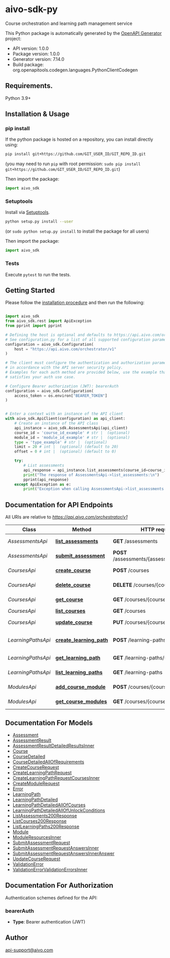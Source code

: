 # aivo-sdk-py

Course orchestration and learning path management service

This Python package is automatically generated by the [OpenAPI Generator](https://openapi-generator.tech) project:

- API version: 1.0.0
- Package version: 1.0.0
- Generator version: 7.14.0
- Build package: org.openapitools.codegen.languages.PythonClientCodegen

## Requirements.

Python 3.9+

## Installation & Usage

### pip install

If the python package is hosted on a repository, you can install directly using:

```sh
pip install git+https://github.com/GIT_USER_ID/GIT_REPO_ID.git
```

(you may need to run `pip` with root permission: `sudo pip install git+https://github.com/GIT_USER_ID/GIT_REPO_ID.git`)

Then import the package:

```python
import aivo_sdk
```

### Setuptools

Install via [Setuptools](http://pypi.python.org/pypi/setuptools).

```sh
python setup.py install --user
```

(or `sudo python setup.py install` to install the package for all users)

Then import the package:

```python
import aivo_sdk
```

### Tests

Execute `pytest` to run the tests.

## Getting Started

Please follow the [installation procedure](#installation--usage) and then run the following:

```python

import aivo_sdk
from aivo_sdk.rest import ApiException
from pprint import pprint

# Defining the host is optional and defaults to https://api.aivo.com/orchestrator/v1
# See configuration.py for a list of all supported configuration parameters.
configuration = aivo_sdk.Configuration(
    host = "https://api.aivo.com/orchestrator/v1"
)

# The client must configure the authentication and authorization parameters
# in accordance with the API server security policy.
# Examples for each auth method are provided below, use the example that
# satisfies your auth use case.

# Configure Bearer authorization (JWT): bearerAuth
configuration = aivo_sdk.Configuration(
    access_token = os.environ["BEARER_TOKEN"]
)


# Enter a context with an instance of the API client
with aivo_sdk.ApiClient(configuration) as api_client:
    # Create an instance of the API class
    api_instance = aivo_sdk.AssessmentsApi(api_client)
    course_id = 'course_id_example' # str |  (optional)
    module_id = 'module_id_example' # str |  (optional)
    type = 'type_example' # str |  (optional)
    limit = 20 # int |  (optional) (default to 20)
    offset = 0 # int |  (optional) (default to 0)

    try:
        # List assessments
        api_response = api_instance.list_assessments(course_id=course_id, module_id=module_id, type=type, limit=limit, offset=offset)
        print("The response of AssessmentsApi->list_assessments:\n")
        pprint(api_response)
    except ApiException as e:
        print("Exception when calling AssessmentsApi->list_assessments: %s\n" % e)

```

## Documentation for API Endpoints

All URIs are relative to *<https://api.aivo.com/orchestrator/v1>*

Class | Method | HTTP request | Description
------------ | ------------- | ------------- | -------------
*AssessmentsApi* | [**list_assessments**](docs/AssessmentsApi.md#list_assessments) | **GET** /assessments | List assessments
*AssessmentsApi* | [**submit_assessment**](docs/AssessmentsApi.md#submit_assessment) | **POST** /assessments/{assessmentId}/submit | Submit assessment
*CoursesApi* | [**create_course**](docs/CoursesApi.md#create_course) | **POST** /courses | Create new course
*CoursesApi* | [**delete_course**](docs/CoursesApi.md#delete_course) | **DELETE** /courses/{courseId} | Delete course
*CoursesApi* | [**get_course**](docs/CoursesApi.md#get_course) | **GET** /courses/{courseId} | Get course by ID
*CoursesApi* | [**list_courses**](docs/CoursesApi.md#list_courses) | **GET** /courses | List courses
*CoursesApi* | [**update_course**](docs/CoursesApi.md#update_course) | **PUT** /courses/{courseId} | Update course
*LearningPathsApi* | [**create_learning_path**](docs/LearningPathsApi.md#create_learning_path) | **POST** /learning-paths | Create new learning path
*LearningPathsApi* | [**get_learning_path**](docs/LearningPathsApi.md#get_learning_path) | **GET** /learning-paths/{pathId} | Get learning path by ID
*LearningPathsApi* | [**list_learning_paths**](docs/LearningPathsApi.md#list_learning_paths) | **GET** /learning-paths | List learning paths
*ModulesApi* | [**add_course_module**](docs/ModulesApi.md#add_course_module) | **POST** /courses/{courseId}/modules | Add module to course
*ModulesApi* | [**get_course_modules**](docs/ModulesApi.md#get_course_modules) | **GET** /courses/{courseId}/modules | Get course modules

## Documentation For Models

- [Assessment](docs/Assessment.md)
- [AssessmentResult](docs/AssessmentResult.md)
- [AssessmentResultDetailedResultsInner](docs/AssessmentResultDetailedResultsInner.md)
- [Course](docs/Course.md)
- [CourseDetailed](docs/CourseDetailed.md)
- [CourseDetailedAllOfRequirements](docs/CourseDetailedAllOfRequirements.md)
- [CreateCourseRequest](docs/CreateCourseRequest.md)
- [CreateLearningPathRequest](docs/CreateLearningPathRequest.md)
- [CreateLearningPathRequestCoursesInner](docs/CreateLearningPathRequestCoursesInner.md)
- [CreateModuleRequest](docs/CreateModuleRequest.md)
- [Error](docs/Error.md)
- [LearningPath](docs/LearningPath.md)
- [LearningPathDetailed](docs/LearningPathDetailed.md)
- [LearningPathDetailedAllOfCourses](docs/LearningPathDetailedAllOfCourses.md)
- [LearningPathDetailedAllOfUnlockConditions](docs/LearningPathDetailedAllOfUnlockConditions.md)
- [ListAssessments200Response](docs/ListAssessments200Response.md)
- [ListCourses200Response](docs/ListCourses200Response.md)
- [ListLearningPaths200Response](docs/ListLearningPaths200Response.md)
- [Module](docs/Module.md)
- [ModuleResourcesInner](docs/ModuleResourcesInner.md)
- [SubmitAssessmentRequest](docs/SubmitAssessmentRequest.md)
- [SubmitAssessmentRequestAnswersInner](docs/SubmitAssessmentRequestAnswersInner.md)
- [SubmitAssessmentRequestAnswersInnerAnswer](docs/SubmitAssessmentRequestAnswersInnerAnswer.md)
- [UpdateCourseRequest](docs/UpdateCourseRequest.md)
- [ValidationError](docs/ValidationError.md)
- [ValidationErrorValidationErrorsInner](docs/ValidationErrorValidationErrorsInner.md)

<a id="documentation-for-authorization"></a>

## Documentation For Authorization

Authentication schemes defined for the API:
<a id="bearerAuth"></a>

### bearerAuth

- **Type**: Bearer authentication (JWT)

## Author

<api-support@aivo.com>
